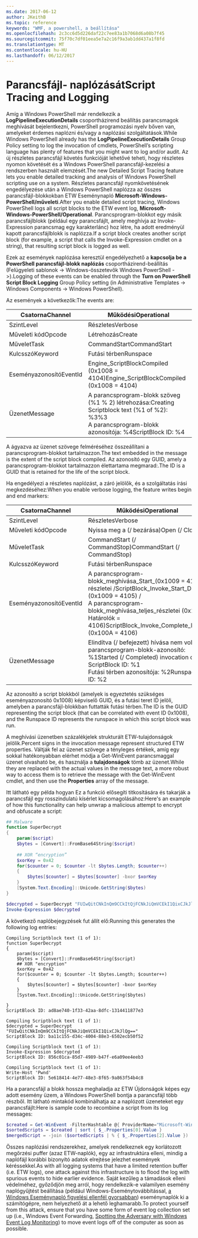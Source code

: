 ```yaml
---
ms.date: 2017-06-12
author: JKeithB
ms.topic: reference
keywords: "WMF, a powershell, a beállítása"
ms.openlocfilehash: 2c3cc6d5d226daf22c7ee83a1b7068d6a08b7f45
ms.sourcegitcommit: 75f70c7df01eea5e7a2c16f9a3ab1dd437a1f8fd
ms.translationtype: MT
ms.contentlocale: hu-HU
ms.lasthandoff: 06/12/2017
---
```

# <a name="script-tracing-and-logging"></a><span data-ttu-id="8f5cf-102">Parancsfájl- naplózását</span><span class="sxs-lookup"><span data-stu-id="8f5cf-102">Script Tracing and Logging</span></span>

<span data-ttu-id="8f5cf-103">Amíg a Windows PowerShell már rendelkezik a **LogPipelineExecutionDetails** csoportházirend beállítás parancsmagok meghívását bejelentkezni, PowerShell programozási nyelv bőven van, amelyeket érdemes naplózni és/vagy a naplózási szolgáltatások.</span><span class="sxs-lookup"><span data-stu-id="8f5cf-103">While Windows PowerShell already has the **LogPipelineExecutionDetails** Group Policy setting to log the invocation of cmdlets, PowerShell’s scripting language has plenty of features that you might want to log and/or audit.</span></span> <span data-ttu-id="8f5cf-104">Az új részletes parancsfájl követés funkcióját lehetővé teheti, hogy részletes nyomon követését és a Windows PowerShell parancsfájl-kezelési a rendszerben használt elemzését.</span><span class="sxs-lookup"><span data-stu-id="8f5cf-104">The new Detailed Script Tracing feature lets you enable detailed tracking and analysis of Windows PowerShell scripting use on a system.</span></span> <span data-ttu-id="8f5cf-105">Részletes parancsfájl nyomkövetésének engedélyezése után a Windows PowerShell naplózza az összes parancsfájl-blokkokban ETW Eseménynapló **Microsoft-Windows-PowerShell/műveleti**.</span><span class="sxs-lookup"><span data-stu-id="8f5cf-105">After you enable detailed script tracing, Windows PowerShell logs all script blocks to the ETW event log, **Microsoft-Windows-PowerShell/Operational**.</span></span> <span data-ttu-id="8f5cf-106">Parancsprogram-blokkot egy másik parancsfájlblokk (például egy parancsfájlt, amely meghívja az Invoke-Expression parancsmag egy karakterlánc) hoz létre, ha adott eredményül kapott parancsfájlblokk is naplózza.</span><span class="sxs-lookup"><span data-stu-id="8f5cf-106">If a script block creates another script block (for example, a script that calls the Invoke-Expression cmdlet on a string), that resulting script block is logged as well.</span></span>

<span data-ttu-id="8f5cf-107">Ezek az események naplózása keresztül engedélyezhető a **kapcsolja be a PowerShell parancsfájl-blokk naplózás** csoportházirend-beállítás (Felügyeleti sablonok -> Windows-összetevők Windows PowerShell ->).</span><span class="sxs-lookup"><span data-stu-id="8f5cf-107">Logging of these events can be enabled through the **Turn on PowerShell Script Block Logging** Group Policy setting (in Administrative Templates -> Windows Components -> Windows PowerShell).</span></span>

<span data-ttu-id="8f5cf-108">Az események a következők:</span><span class="sxs-lookup"><span data-stu-id="8f5cf-108">The events are:</span></span>

| <span data-ttu-id="8f5cf-109">Csatorna</span><span class="sxs-lookup"><span data-stu-id="8f5cf-109">Channel</span></span> | <span data-ttu-id="8f5cf-110">Működési</span><span class="sxs-lookup"><span data-stu-id="8f5cf-110">Operational</span></span>                                 |
|---------|---------------------------------------------|
| <span data-ttu-id="8f5cf-111">Szint</span><span class="sxs-lookup"><span data-stu-id="8f5cf-111">Level</span></span>   | <span data-ttu-id="8f5cf-112">Részletes</span><span class="sxs-lookup"><span data-stu-id="8f5cf-112">Verbose</span></span>                                     |
| <span data-ttu-id="8f5cf-113">Műveleti kód</span><span class="sxs-lookup"><span data-stu-id="8f5cf-113">Opcode</span></span>  | <span data-ttu-id="8f5cf-114">Létrehozás</span><span class="sxs-lookup"><span data-stu-id="8f5cf-114">Create</span></span>                                      |
| <span data-ttu-id="8f5cf-115">Művelet</span><span class="sxs-lookup"><span data-stu-id="8f5cf-115">Task</span></span>    | <span data-ttu-id="8f5cf-116">CommandStart</span><span class="sxs-lookup"><span data-stu-id="8f5cf-116">CommandStart</span></span>                                |
| <span data-ttu-id="8f5cf-117">Kulcsszó</span><span class="sxs-lookup"><span data-stu-id="8f5cf-117">Keyword</span></span> | <span data-ttu-id="8f5cf-118">Futási térben</span><span class="sxs-lookup"><span data-stu-id="8f5cf-118">Runspace</span></span>                                    |
| <span data-ttu-id="8f5cf-119">Eseményazonosító</span><span class="sxs-lookup"><span data-stu-id="8f5cf-119">EventId</span></span> | <span data-ttu-id="8f5cf-120">Engine_ScriptBlockCompiled (0x1008 = 4104)</span><span class="sxs-lookup"><span data-stu-id="8f5cf-120">Engine_ScriptBlockCompiled (0x1008 = 4104)</span></span>  |
| <span data-ttu-id="8f5cf-121">Üzenet</span><span class="sxs-lookup"><span data-stu-id="8f5cf-121">Message</span></span> | <span data-ttu-id="8f5cf-122">A parancsprogram-blokk szöveg (%1 % 2) létrehozása:</span><span class="sxs-lookup"><span data-stu-id="8f5cf-122">Creating Scriptblock text (%1 of %2):</span></span> </br> <span data-ttu-id="8f5cf-123">%3</span><span class="sxs-lookup"><span data-stu-id="8f5cf-123">%3</span></span> </br> <span data-ttu-id="8f5cf-124">A parancsprogram-blokk azonosítója: %4</span><span class="sxs-lookup"><span data-stu-id="8f5cf-124">ScriptBlock ID: %4</span></span> |


<span data-ttu-id="8f5cf-125">A ágyazva az üzenet szövege felméréséhez összeállítani a parancsprogram-blokkot tartalmazzon.</span><span class="sxs-lookup"><span data-stu-id="8f5cf-125">The text embedded in the message is the extent of the script block compiled.</span></span> <span data-ttu-id="8f5cf-126">Az azonosító egy GUID, amely a parancsprogram-blokkot tartalmazzon élettartama megmarad:.</span><span class="sxs-lookup"><span data-stu-id="8f5cf-126">The ID is a GUID that is retained for the life of the script block.</span></span>

<span data-ttu-id="8f5cf-127">Ha engedélyezi a részletes naplózást, a záró jelölők, és a szolgáltatás írási megkezdéséhez:</span><span class="sxs-lookup"><span data-stu-id="8f5cf-127">When you enable verbose logging, the feature writes begin and end markers:</span></span>

| <span data-ttu-id="8f5cf-128">Csatorna</span><span class="sxs-lookup"><span data-stu-id="8f5cf-128">Channel</span></span> | <span data-ttu-id="8f5cf-129">Működési</span><span class="sxs-lookup"><span data-stu-id="8f5cf-129">Operational</span></span>                                            |
|---------|--------------------------------------------------------|
| <span data-ttu-id="8f5cf-130">Szint</span><span class="sxs-lookup"><span data-stu-id="8f5cf-130">Level</span></span>   | <span data-ttu-id="8f5cf-131">Részletes</span><span class="sxs-lookup"><span data-stu-id="8f5cf-131">Verbose</span></span>                                                |
| <span data-ttu-id="8f5cf-132">Műveleti kód</span><span class="sxs-lookup"><span data-stu-id="8f5cf-132">Opcode</span></span>  | <span data-ttu-id="8f5cf-133">Nyissa meg a (/ bezárása)</span><span class="sxs-lookup"><span data-stu-id="8f5cf-133">Open (/ Close)</span></span>                                         |
| <span data-ttu-id="8f5cf-134">Művelet</span><span class="sxs-lookup"><span data-stu-id="8f5cf-134">Task</span></span>    | <span data-ttu-id="8f5cf-135">CommandStart (/ CommandStop)</span><span class="sxs-lookup"><span data-stu-id="8f5cf-135">CommandStart (/ CommandStop)</span></span>                           |
| <span data-ttu-id="8f5cf-136">Kulcsszó</span><span class="sxs-lookup"><span data-stu-id="8f5cf-136">Keyword</span></span> | <span data-ttu-id="8f5cf-137">Futási térben</span><span class="sxs-lookup"><span data-stu-id="8f5cf-137">Runspace</span></span>                                               |
| <span data-ttu-id="8f5cf-138">Eseményazonosító</span><span class="sxs-lookup"><span data-stu-id="8f5cf-138">EventId</span></span> | <span data-ttu-id="8f5cf-139">A parancsprogram-blokk\_meghívása\_Start\_(0x1009 = 4105) részletei /</span><span class="sxs-lookup"><span data-stu-id="8f5cf-139">ScriptBlock\_Invoke\_Start\_Detail (0x1009 = 4105) /</span></span> </br> <span data-ttu-id="8f5cf-140">A parancsprogram-blokk\_meghívása\_teljes\_részletei (0x100A Határolók = 4106)</span><span class="sxs-lookup"><span data-stu-id="8f5cf-140">ScriptBlock\_Invoke\_Complete\_Detail (0x100A = 4106)</span></span> |
| <span data-ttu-id="8f5cf-141">Üzenet</span><span class="sxs-lookup"><span data-stu-id="8f5cf-141">Message</span></span> | <span data-ttu-id="8f5cf-142">Elindítva (/ befejezett) hívása nem volt a parancsprogram-blokk-azonosító: %1</span><span class="sxs-lookup"><span data-stu-id="8f5cf-142">Started (/ Completed) invocation of ScriptBlock ID: %1</span></span> </br> <span data-ttu-id="8f5cf-143">Futási térben azonosítója: %2</span><span class="sxs-lookup"><span data-stu-id="8f5cf-143">Runspace ID: %2</span></span> |

<span data-ttu-id="8f5cf-144">Az azonosító a script blokkból (amelyek is egyeztetés szükséges eseményazonosító 0x1008) képviselő GUID, és a futási teret ID jelöli, amelyben a parancsfájl-blokkban futtatták futási térben.</span><span class="sxs-lookup"><span data-stu-id="8f5cf-144">The ID is the GUID representing the script block (that can be correlated with event ID 0x1008), and the Runspace ID represents the runspace in which this script block was run.</span></span>

<span data-ttu-id="8f5cf-145">A meghívási üzenetben százalékjelek strukturált ETW-tulajdonságok jelölik.</span><span class="sxs-lookup"><span data-stu-id="8f5cf-145">Percent signs in the invocation message represent structured ETW properties.</span></span> <span data-ttu-id="8f5cf-146">Váltják fel az üzenet szövege a tényleges értékek, amíg egy sokkal hatékonyabban elérhet módja a Get-WinEvent parancsmaggal üzenet olvasható be, és használja a **tulajdonságok** tömb az üzenet.</span><span class="sxs-lookup"><span data-stu-id="8f5cf-146">While they are replaced with the actual values in the message text, a more robust way to access them is to retrieve the message with the Get-WinEvent cmdlet, and then use the **Properties** array of the message.</span></span>

<span data-ttu-id="8f5cf-147">Itt látható egy példa hogyan Ez a funkció elősegíti titkosítására és takarják a parancsfájl egy rosszindulatú kísérlet kicsomagolásához:</span><span class="sxs-lookup"><span data-stu-id="8f5cf-147">Here's an example of how this functionality can help unwrap a malicious attempt to encrypt and obfuscate a script:</span></span>

```powershell
## Malware
function SuperDecrypt
{
    param($script)
    $bytes = [Convert]::FromBase64String($script)
             
    ## XOR “encryption”
    $xorKey = 0x42
    for($counter = 0; $counter -lt $bytes.Length; $counter++)
    {
        $bytes[$counter] = $bytes[$counter] -bxor $xorKey
    }
    [System.Text.Encoding]::Unicode.GetString($bytes)
}

$decrypted = SuperDecrypt "FUIwQitCNkInQm9CCkItQjFCNkJiQmVCEkI1QixCJkJlQg=="
Invoke-Expression $decrypted
```

<span data-ttu-id="8f5cf-148">A következő naplóbejegyzések fut állít elő:</span><span class="sxs-lookup"><span data-stu-id="8f5cf-148">Running this generates the following log entries:</span></span>

```
Compiling Scriptblock text (1 of 1):
function SuperDecrypt
{
    param($script)
    $bytes = [Convert]::FromBase64String($script)
    ## XOR "encryption"
    $xorKey = 0x42
    for($counter = 0; $counter -lt $bytes.Length; $counter++)
    {
        $bytes[$counter] = $bytes[$counter] -bxor $xorKey
    }
    [System.Text.Encoding]::Unicode.GetString($bytes)

}
ScriptBlock ID: ad8ae740-1f33-42aa-8dfc-1314411877e3

Compiling Scriptblock text (1 of 1):
$decrypted = SuperDecrypt "FUIwQitCNkInQm9CCkItQjFCNkJiQmVCEkI1QixCJkJlQg=="
ScriptBlock ID: ba11c155-d34c-4004-88e3-6502ecb50f52

Compiling Scriptblock text (1 of 1):
Invoke-Expression $decrypted
ScriptBlock ID: 856c01ca-85d7-4989-b47f-e6a09ee4eeb3

Compiling Scriptblock text (1 of 1):
Write-Host 'Pwnd'
ScriptBlock ID: 5e618414-4e77-48e3-8f65-9a863f54b4c8
```

Ha a parancsfájl a blokk hossza meghaladja az ETW Újdonságok képes egy adott esemény üzem, a Windows PowerShell bontja a parancsfájl több részből. <span data-ttu-id="8f5cf-150">Itt látható mintakód kombinálhatja az a naplózott üzeneteket egy parancsfájlt:</span><span class="sxs-lookup"><span data-stu-id="8f5cf-150">Here is sample code to recombine a script from its log messages:</span></span>

```powershell
$created = Get-WinEvent -FilterHashtable @{ ProviderName="Microsoft-Windows-PowerShell"; Id = 4104 } | Where-Object { $_.<...> }
$sortedScripts = $created | sort { $_.Properties[0].Value }
$mergedScript = -join ($sortedScripts | % { $_.Properties[2].Value })
```

<span data-ttu-id="8f5cf-151">Összes naplózási rendszerekhez, amelyek rendelkeznek egy korlátozott megőrzési puffer (azaz ETW-naplók), egy az infrastruktúra elleni, mindig a naplófájl korábbi bizonyító adatok elrejtése jelezhet események kéréssekkel.</span><span class="sxs-lookup"><span data-stu-id="8f5cf-151">As with all logging systems that have a limited retention buffer (i.e. ETW logs), one attack against this infrastructure is to flood the log with spurious events to hide earlier evidence.</span></span> <span data-ttu-id="8f5cf-152">Saját kezűleg a támadások elleni védelméhez, győződjön meg arról, hogy rendelkezik-e valamilyen esemény naplógyűjtést beállítása (például Windows-Eseménytovábbítással, [a Windows Eseménynapló figyelési ellenfél gyorsabban](http://www.nsa.gov/ia/_files/app/Spotting_the_Adversary_with_Windows_Event_Log_Monitoring.pdf)) eseménynaplók ki a számítógépre, nem helyezhető át a lehető leghamarabb.</span><span class="sxs-lookup"><span data-stu-id="8f5cf-152">To protect yourself from this attack, ensure that you have some form of event log collection set up (i.e., Windows Event Forwarding, [Spotting the Adversary with Windows Event Log Monitoring](http://www.nsa.gov/ia/_files/app/Spotting_the_Adversary_with_Windows_Event_Log_Monitoring.pdf)) to move event logs off of the computer as soon as possible.</span></span>


